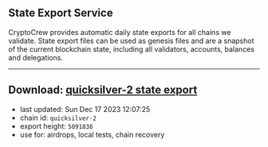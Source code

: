 ## State Export Service
CryptoCrew provides automatic daily state exports for all chains we validate. State export files can be used as genesis files and are a snapshot of the current blockchain state, including all validators, accounts, balances and delegations.

---
**Download: [quicksilver-2 state export](https://dl.ccvalidators.com/SERVICE/quicksilver/quicksilver-2_export_5091836.json)**
---

- last updated: Sun Dec 17 2023 12:07:25
- chain id: `quicksilver-2`
- export height: `5091836`
- use for: airdrops, local tests, chain recovery
